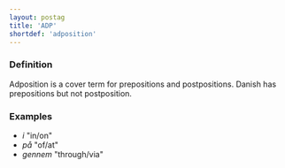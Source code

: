 ```yaml
---
layout: postag
title: 'ADP'
shortdef: 'adposition'
---
```



### Definition

Adposition is a cover term for prepositions and postpositions. 
Danish has prepositions but not postposition.

### Examples

- _i_ "in/on"
- _på_ "of/at"
- _gennem_ "through/via"
<!-- Interlanguage links updated Ne 5. května 2024, 18:19:32 CEST -->
